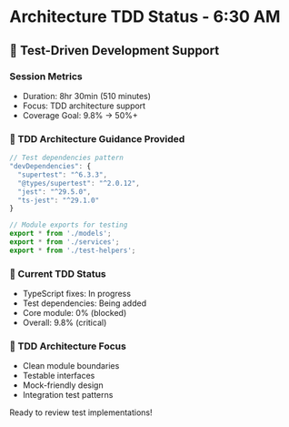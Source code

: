 # Architecture TDD Status - 6:30 AM

## 🧪 Test-Driven Development Support

### Session Metrics
- Duration: 8hr 30min (510 minutes)
- Focus: TDD architecture support
- Coverage Goal: 9.8% → 50%+

### 🧪 TDD Architecture Guidance Provided
```typescript
// Test dependencies pattern
"devDependencies": {
  "supertest": "^6.3.3",
  "@types/supertest": "^2.0.12",
  "jest": "^29.5.0",
  "ts-jest": "^29.1.0"
}

// Module exports for testing
export * from './models';
export * from './services';
export * from './test-helpers';
```

### 🚧 Current TDD Status
- TypeScript fixes: In progress
- Test dependencies: Being added
- Core module: 0% (blocked)
- Overall: 9.8% (critical)

### 🎯 TDD Architecture Focus
- Clean module boundaries
- Testable interfaces
- Mock-friendly design
- Integration test patterns

Ready to review test implementations!
